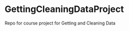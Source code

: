 GettingCleaningDataProject
==========================

Repo for course project for Getting and Cleaning Data
